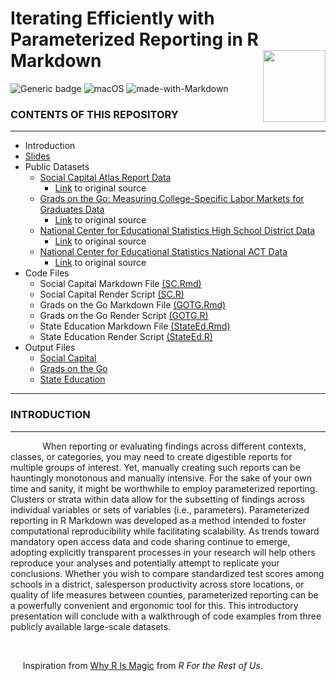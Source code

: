 # Iterating Efficiently with <br /> Parameterized Reporting in R Markdown <img align="right" width="100" height="115" src="https://pkgs.rstudio.com/rmarkdown/reference/figures/logo.png"> 
![Generic badge](https://img.shields.io/badge/Rversion-4.2.1-blue.svg) ![macOS](https://svgshare.com/i/ZjP.svg) ![made-with-Markdown](https://img.shields.io/badge/Made%20with-Markdown-1f425f.svg)

### CONTENTS OF THIS REPOSITORY
---------------------
  
 * Introduction
 * [Slides](https://github.com/jjeffries13/ParameterizedReports/blob/main/Slides/Jeffries_ParamReports.pdf)
 * Public Datasets
   * [Social Capital Atlas Report Data](https://github.com/jjeffries13/ParameterizedReports/blob/main/Data/social_capital_high_school.csv)
      * [Link](https://dataforgood.facebook.com/dfg/tools/social-capital-atlas#accessdata) to original source
   * [Grads on the Go: Measuring College-Specific Labor Markets for Graduates Data](https://github.com/jjeffries13/ParameterizedReports/blob/main/Data/InstitutionFile.dta)
      * [Link](https://www.openicpsr.org/openicpsr/project/170381/version/V3/view) to original source
   * [National Center for Educational Statistics High School District Data](https://github.com/jjeffries13/ParameterizedReports/blob/main/Data/HSDistrict_Data.xlsx)
      * [Link](https://nces.ed.gov/ccd/schoolsearch/) to original source
   * [National Center for Educational Statistics National ACT Data](https://github.com/jjeffries13/ParameterizedReports/blob/main/Data/State_ACT.xls)
      * [Link](https://nces.ed.gov/programs/digest/d19/tables/dt19_226.60.asp) to original source
 * Code Files
    * Social Capital Markdown File [(SC.Rmd)](https://github.com/jjeffries13/ParameterizedReports/blob/main/Code%20Files/SC_Input.Rmd)
    * Social Capital Render Script [(SC.R)](https://github.com/jjeffries13/ParameterizedReports/blob/main/Code%20Files/SC_Render.R)
    * Grads on the Go Markdown File [(GOTG.Rmd)](https://github.com/jjeffries13/ParameterizedReports/blob/main/Code%20Files/GOTG_Input.Rmd)
    * Grads on the Go Render Script [(GOTG.R)](https://github.com/jjeffries13/ParameterizedReports/blob/main/Code%20Files/GOTG_Render.R)
    * State Education Markdown File [(StateEd.Rmd)](https://github.com/jjeffries13/ParameterizedReports/blob/main/Code%20Files/StateEd_Input.Rmd)
    * State Education Render Script [(StateEd.R)](https://github.com/jjeffries13/ParameterizedReports/blob/main/Code%20Files/StateEd_Render.R)
 * Output Files
    * [Social Capital](https://github.com/jjeffries13/ParameterizedReports/tree/main/Output%20Files/Social%20Capital)
    * [Grads on the Go](https://github.com/jjeffries13/ParameterizedReports/tree/main/Output%20Files/GOTG)
    * [State Education](https://github.com/jjeffries13/ParameterizedReports/upload/main/Output%20Files/State%20Education)

---------------------

### INTRODUCTION
---------------------

&nbsp;&nbsp;&nbsp;&nbsp;&nbsp;&nbsp;&nbsp;&nbsp;&nbsp;&nbsp;&nbsp;&nbsp; When reporting or evaluating findings across different contexts, classes, or categories, you may need to create digestible reports for multiple groups of interest. Yet, manually creating such reports can be hauntingly monotonous and manually intensive. For the sake of your own time and sanity, it might be worthwhile to employ parameterized reporting.  Clusters or strata within data allow for the subsetting of findings across individual variables or sets of variables (i.e., parameters). Parameterized reporting in R Markdown was developed as a method intended to foster computational reproducibility while facilitating scalability. As trends toward mandatory open access data and code sharing continue to emerge, adopting explicitly transparent processes in your research will help others reproduce your analyses and potentially attempt to replicate your conclusions. Whether you wish to compare standardized test scores among schools in a district, salesperson productivity across store locations, or quality of life measures between counties, parameterized reporting can be a powerfully convenient and ergonomic tool for this. This introductory presentation will conclude with a walkthrough of code examples from three publicly available large-scale datasets.

&nbsp;&nbsp;&nbsp;&nbsp;

&nbsp;&nbsp;&nbsp;&nbsp;
Inspiration from [Why R Is Magic](https://rfortherestofus.com/2022/03/why-r-is-magic/) from *R For the Rest of Us*.
